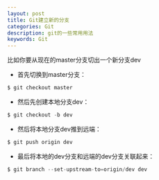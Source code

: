 ```yaml
---
layout: post
title: Git建立新的分支
categories: Git
description: git的一些常用用法 
keywords: Git
---
```


比如你要从现在的master分支切出一个新分支dev


- 首先切换到master分支：
```go
$ git checkout master
```
- 然后先创建本地分支dev：
```go
$ git checkout -b dev
```
- 然后将本地分支dev推到远端：
```go
$ git push origin dev
```
- 最后将本地的dev分支和远端的dev分支关联起来：
```go
$ git branch --set-upstream-to=origin/dev dev
```
